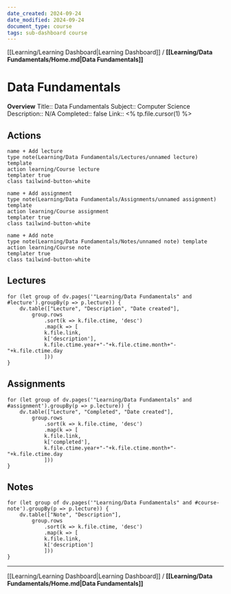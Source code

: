 ```yaml
---
date_created: 2024-09-24
date_modified: 2024-09-24
document_type: course
tags: sub-dashboard course
---
```

[[Learning/Learning Dashboard|Learning Dashboard]] / **[[Learning/Data Fundamentals/Home.md|Data Fundamentals]]**
# Data Fundamentals
**Overview**
Title:: Data Fundamentals
Subject:: Computer Science
Description:: N/A
Completed:: false
Link:: <% tp.file.cursor(1) %>


## Actions
```button
name + Add lecture
type note(Learning/Data Fundamentals/Lectures/unnamed lecture) template
action learning/Course lecture
templater true
class tailwind-button-white
```

```button
name + Add assignment
type note(Learning/Data Fundamentals/Assignments/unnamed assignment) template
action learning/Course assignment
templater true
class tailwind-button-white
```

```button
name + Add note
type note(Learning/Data Fundamentals/Notes/unnamed note) template
action learning/Course note
templater true
class tailwind-button-white
```


## Lectures
```dataviewjs
for (let group of dv.pages('"Learning/Data Fundamentals" and #lecture').groupBy(p => p.lecture)) {
	dv.table(["Lecture", "Description", "Date created"], 
		group.rows 
			.sort(k => k.file.ctime, 'desc')
			.map(k => [
			k.file.link, 
			k['description'],
			k.file.ctime.year+"-"+k.file.ctime.month+"-"+k.file.ctime.day
			]))
}
```


## Assignments

```dataviewjs
for (let group of dv.pages('"Learning/Data Fundamentals" and #assignment').groupBy(p => p.lecture)) {
	dv.table(["Lecture", "Completed", "Date created"], 
		group.rows 
			.sort(k => k.file.ctime, 'desc')
			.map(k => [
			k.file.link, 
			k['completed'],
			k.file.ctime.year+"-"+k.file.ctime.month+"-"+k.file.ctime.day
			]))
}
```


## Notes
```dataviewjs
for (let group of dv.pages('"Learning/Data Fundamentals" and #course-note').groupBy(p => p.lecture)) {
	dv.table(["Note", "Description"], 
		group.rows 
			.sort(k => k.file.ctime, 'desc')
			.map(k => [
			k.file.link, 
			k['description']
			]))
}
```


---
[[Learning/Learning Dashboard|Learning Dashboard]] / **[[Learning/Data Fundamentals/Home.md|Data Fundamentals]]**
